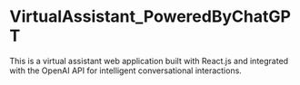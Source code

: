 # VirtualAssistant_PoweredByChatGPT
 This is a virtual assistant web application built with React.js and integrated with the OpenAI API for intelligent conversational interactions.

